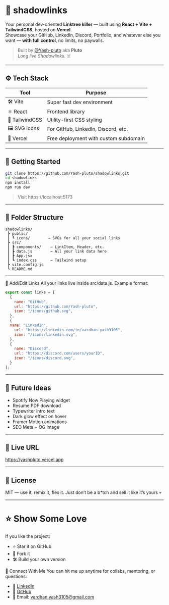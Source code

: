 # 🔗 shadowlinks

Your personal dev-oriented **Linktree killer** — built using **React + Vite + TailwindCSS**, hosted on **Vercel**.  
Showcase your GitHub, LinkedIn, Discord, Portfolio, and whatever else you want — **with full control**, no limits, no paywalls.

> Built by [@Yash-pluto](https://github.com/yashvardhan3105) aka **Pluto**  
> _Long live Shadowlinks._ ☠️

---

## ⚙️ Tech Stack

| Tool | Purpose |
|------|---------|
| 🛠️ Vite | Super fast dev environment |
| ⚛️ React | Frontend library |
| 🎨 TailwindCSS | Utility-first CSS styling |
| 🖼 SVG Icons | For GitHub, LinkedIn, Discord, etc. |
| 🚀 Vercel | Free deployment with custom subdomain |

---

## 🚀 Getting Started

```bash
git clone https://github.com/Yash-pluto/shadowlinks.git
cd shadowlinks
npm install
npm run dev
```
> Visit https://localhost:5173

---

## 🧩 Folder Structure
```plaintext
shadowlinks/
 ┣ public/
 ┃ ┗ icons/        → SVGs for all your social links
 ┣ src/
 ┃ ┣ components/    → LinkItem, Header, etc.
 ┃ ┣ data.js        → All your link data here
 ┃ ┣ App.jsx
 ┃ ┗ index.css      → Tailwind setup
 ┣ vite.config.js
 ┗ README.md
```
---

📂 Add/Edit Links
All your links live inside src/data.js.
Example format:

```js
export const links = [
  {
    name: "GitHub",
    url: "https://github.com/Yash-pluto",
    icon: "/icons/github.svg",
  },
  {
  name: "LinkedIn",
    url: "https://linkedin.com/in/vardhan-yash3105",
    icon: "/icons/linkedin.svg",
  },
  {
    name: "Discord",
    url: "https://discord.com/users/yourID",
    icon: "/icons/discord.svg",
  }
];
```

---

## 🧠 Future Ideas
+ Spotify Now Playing widget
+ Resume PDF download
+ Typewriter intro text
+ Dark glow effect on hover
+ Framer Motion animations
+ SEO Meta + OG image

---

## 📡 Live URL
https://yashpluto.vercel.app

---

## 🐺 License
MIT — use it, remix it, flex it. Just don’t be a b*tch and sell it like it’s yours 💀

---

# ⭐ Show Some Love
If you like the project:

- ⭐ Star it on GitHub
- 🔁 Fork it
- 🛠️ Build your own version

💬 Connect With Me
You can hit me up anytime for collabs, mentoring, or questions:

- 🧠 [LinkedIn](https://www.linkedin.com/in/vardhan-yash3105/)
- 🐙 [GitHub](https://github.com/Yash-pluto)
- 📧 Email: vardhan.yash3105@gmail.com
